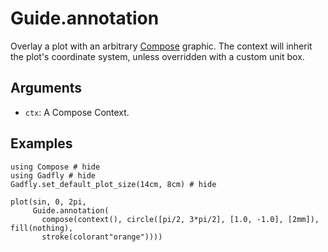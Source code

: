 # Guide.annotation

Overlay a plot with an arbitrary [Compose](http://composejl.org/) graphic. The
context will inherit the plot's coordinate system, unless overridden with a
custom unit box.

## Arguments
  * `ctx`: A Compose Context.

## Examples

```@example 1
using Compose # hide
using Gadfly # hide
Gadfly.set_default_plot_size(14cm, 8cm) # hide
```

```@example 1
plot(sin, 0, 2pi,
     Guide.annotation(
       compose(context(), circle([pi/2, 3*pi/2], [1.0, -1.0], [2mm]), fill(nothing),
       stroke(colorant"orange"))))

```
